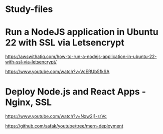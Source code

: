 # Study-files

# Run a NodeJS application in Ubuntu 22 with SSL via Letsencrypt
https://awswithatiq.com/how-to-run-a-nodejs-application-in-ubuntu-22-with-ssl-via-letsencrypt/

https://www.youtube.com/watch?v=VcERUb5fkSA

# Deploy Node.js and React Apps - Nginx, SSL
https://www.youtube.com/watch?v=Nxw2j1-srVc

https://github.com/safak/youtube/tree/mern-deployment
